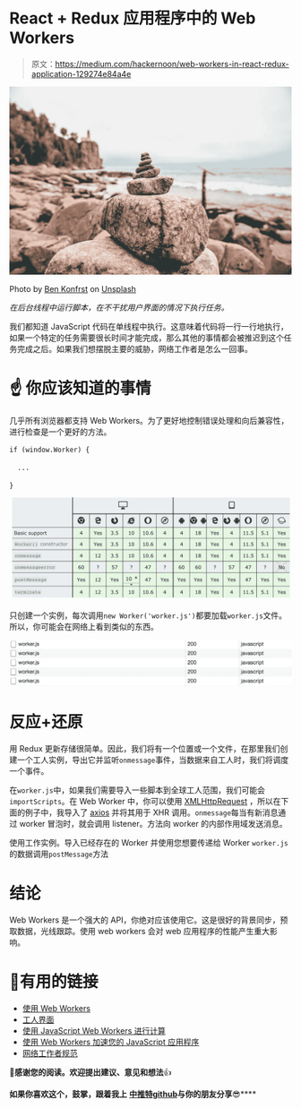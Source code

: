 # React + Redux 应用程序中的 Web Workers

> 原文：<https://medium.com/hackernoon/web-workers-in-react-redux-application-129274e84a4e>

![](img/5a57066c304f00f1c2ada432159e0b5b.png)

Photo by [Ben Konfrst](https://unsplash.com/photos/aysgVUqJaMw?utm_source=unsplash&utm_medium=referral&utm_content=creditCopyText) on [Unsplash](https://unsplash.com/?utm_source=unsplash&utm_medium=referral&utm_content=creditCopyText)

*在后台线程中运行脚本，在不干扰用户界面的情况下执行任务。*

我们都知道 JavaScript 代码在单线程中执行。这意味着代码将一行一行地执行，如果一个特定的任务需要很长时间才能完成，那么其他的事情都会被推迟到这个任务完成之后。如果我们想摆脱主要的威胁，网络工作者是怎么一回事。

# ☝️ **你应该知道的事情**

几乎所有浏览器都支持 Web Workers。为了更好地控制错误处理和向后兼容性，进行检查是一个更好的方法。

```
if (window.Worker) {

  ...

}
```

![](img/4a47202aacb7d116bf759272780dcfde.png)

只创建一个实例，每次调用`new Worker('worker.js')`都要加载`worker.js`文件。所以，你可能会在网络上看到类似的东西。

![](img/37fe53e272b8f953a80fbebe135342a2.png)

# 反应+还原

用 Redux 更新存储很简单。因此，我们将有一个位置或一个文件，在那里我们创建一个工人实例，导出它并监听`onmessage`事件，当数据来自工人时，我们将调度一个事件。

在`worker.js`中，如果我们需要导入一些脚本到全球工人范围，我们可能会`importScripts`。在 Web Worker 中，你可以使用 [XMLHttpRequest](https://developer.mozilla.org/en-US/docs/Mozilla/Tech/XPCOM/Reference/Interface/nsIXMLHttpRequest) ，所以在下面的例子中，我导入了 [axios](https://github.com/axios/axios) 并将其用于 XHR 调用。`onmessage`每当有新消息通过 worker 冒泡时，就会调用 listener。方法向 worker 的内部作用域发送消息。

使用工作实例。导入已经存在的 Worker 并使用您想要传递给 Worker `worker.js`的数据调用`postMessage`方法

# 结论

Web Workers 是一个强大的 API，你绝对应该使用它。这是很好的背景同步，预取数据，光线跟踪。使用 web workers 会对 web 应用程序的性能产生重大影响。

# 📃有用的链接

*   [使用 Web Workers](https://developer.mozilla.org/en-US/docs/Web/API/Web_Workers_API/Using_web_workers)
*   [工人界面](https://developer.mozilla.org/en-US/docs/Web/API/Worker)
*   [使用 JavaScript Web Workers 进行计算](https://johnresig.com/blog/web-workers/)
*   [使用 Web Workers 加速您的 JavaScript 应用程序](https://blog.teamtreehouse.com/using-web-workers-to-speed-up-your-javascript-applications)
*   [网络工作者规范](https://html.spec.whatwg.org/multipage/workers.html)

👏**感谢您的阅读。欢迎提出建议、意见和想法**👍

**如果你喜欢这个，鼓掌，跟着我上** [**中**](/@shystruk)**[**推特**](https://twitter.com/shystrukk)**[**github**](https://github.com/shystruk)**与你的朋友分享**😎****